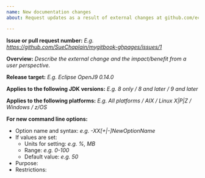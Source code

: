 ```yaml
---
name: New documentation changes
about: Request updates as a result of external changes at github.com/eclipse-openj9/openj9

---
```


**Issue or pull request number:**
*E.g. https://github.com/SueChaplain/mygitbook-ghpages/issues/1*

**Overview:**
*Describe the external change and the impact/benefit from a user perspective.*

**Release target:**
*E.g. Eclipse OpenJ9 0.14.0*

**Applies to the following JDK versions:**
*E.g. 8 only / 8 and later / 9 and later*

**Applies to the following platforms:**
*E.g. All platforms / AIX / Linux X|P|Z / Windows / z/OS*

**For new command line options:**

- Option name and syntax: *e.g. -XX[+|-]NewOptionName*
- If values are set:  
	- Units for setting: *e.g. %, MB*
	- Range: *e.g. 0-100*
	- Default value: *e.g. 50*
- Purpose:
- Restrictions:

